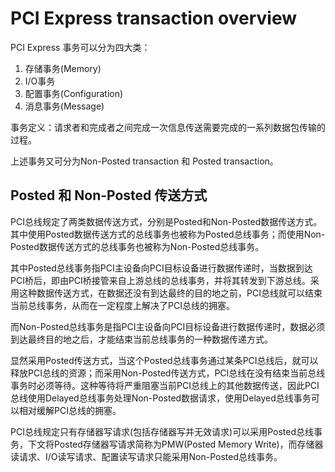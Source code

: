 # PCI Express transaction overview

PCI Express 事务可以分为四大类：
1. 存储事务(Memory)
2. I/O事务
3. 配置事务(Configuration)
4. 消息事务(Message)

事务定义：请求者和完成者之间完成一次信息传送需要完成的一系列数据包传输的过程。

上述事务又可分为Non-Posted transaction 和 Posted transaction。

## Posted 和 Non-Posted 传送方式
PCI总线规定了两类数据传送方式，分别是Posted和Non-Posted数据传送方式。其中使用Posted数据传送方式的总线事务也被称为Posted总线事务；而使用Non-Posted数据传送方式的总线事务也被称为Non-Posted总线事务。

其中Posted总线事务指PCI主设备向PCI目标设备进行数据传递时，当数据到达PCI桥后，即由PCI桥接管来自上游总线的总线事务，并将其转发到下游总线。采用这种数据传送方式，在数据还没有到达最终的目的地之前，PCI总线就可以结束当前总线事务，从而在一定程度上解决了PCI总线的拥塞。

而Non-Posted总线事务是指PCI主设备向PCI目标设备进行数据传递时，数据必须到达最终目的地之后，才能结束当前总线事务的一种数据传递方式。

显然采用Posted传送方式，当这个Posted总线事务通过某条PCI总线后，就可以释放PCI总线的资源；而采用Non-Posted传送方式，PCI总线在没有结束当前总线事务时必须等待。这种等待将严重阻塞当前PCI总线上的其他数据传送，因此PCI总线使用Delayed总线事务处理Non-Posted数据请求，使用Delayed总线事务可以相对缓解PCI总线的拥塞。

PCI总线规定只有存储器写请求(包括存储器写并无效请求)可以采用Posted总线事务，下文将Posted存储器写请求简称为PMW(Posted Memory Write)，而存储器读请求、I/O读写请求、配置读写请求只能采用Non-Posted总线事务。





